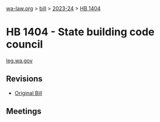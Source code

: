 [wa-law.org](/) > [bill](/bill/) > [2023-24](/bill/2023-24/) > [HB 1404](/bill/2023-24/hb/1404/)

# HB 1404 - State building code council
[leg.wa.gov](https://app.leg.wa.gov/billsummary?BillNumber=1404&Year=2023&Initiative=false)

## Revisions
* [Original Bill](1/)

## Meetings